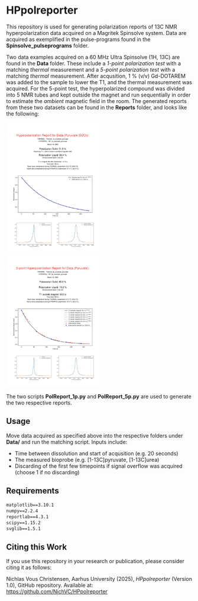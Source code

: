 # HPpolreporter

This repository is used for generating polarization reports of 13C NMR hyperpolarization data acquired on a Magritek Spinsolve system. Data are acquired as exemplified in the pulse-programs found in the **Spinsolve_pulseprograms** folder.

Two data examples acquired on a 60 MHz Ultra Spinsolve (1H, 13C) are found in the **Data** folder. These include a *1-point polarization test* with a matching *thermal* measurement and a *5-point polarization test* with a matching *thermal* measurement. After acqusition, 1 % (v/v) Gd-DOTAREM was added to the sample to lower the T1, and the thermal measurement was acquired. For the 5-point test, the hyperpolarized compound was divided into 5 NMR tubes and kept outside the magnet and run sequentially in order to estimate the *ambient* magnetic field in the room. The generated reports from these two datasets can be found in the **Reports** folder, and looks like the following:

<img src="image/HP_1p_example_pyruvate_HPpolreport_1p.png" width=50% height=50%>
<img src="image/HP_5p_example_pyruvate_HPpolreport_5p.png" width=50% height=50%>

The two scripts **PolReport_1p.py** and **PolReport_5p.py** are used to generate the two respective reports.

## Usage

Move data acquired as specified above into the respective folders under **Data/** and run the matching script. Inputs include:
* Time between dissolution and start of acqusition (e.g. 20 seconds)
* The measured bioprobe (e.g. [1-13C]pyruvate, [1-13C]urea)
* Discarding of the first few timepoints if signal overflow was acquired (choose 1 if no discarding)

## Requirements

```
matplotlib==3.10.1
numpy==2.2.4
reportlab==4.3.1
scipy==1.15.2
svglib==1.5.1

```

## Citing this Work

If you use this repository in your research or publication, please consider citing it as follows:

Nichlas Vous Christensen, Aarhus University (2025), *HPpolreporter* (Version 1.0), GitHub repository. Available at: https://github.com/NichVC/HPpolreporter